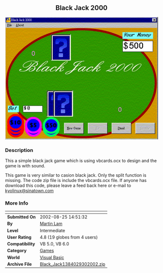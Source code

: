 ﻿<div align="center">

## Black Jack 2000

<img src="PIC2000426125872363.gif">
</div>

### Description

This a simple black jack game which is using vbcards.ocx to design and the game is with sound.

This game is very similar to casion black jack. Only the split function is missing. The code zip file is include the vbcards.ocx file. If anyone has download this code, please leave a feed back here or e-mail to kyolinux@sinatown.com
 
### More Info
 


<span>             |<span>
---                |---
**Submitted On**   |2002-08-25 14:51:32
**By**             |[Martin Lam](https://github.com/Planet-Source-Code/PSCIndex/blob/master/ByAuthor/martin-lam.md)
**Level**          |Intermediate
**User Rating**    |4.8 (19 globes from 4 users)
**Compatibility**  |VB 5\.0, VB 6\.0
**Category**       |[Games](https://github.com/Planet-Source-Code/PSCIndex/blob/master/ByCategory/games__1-38.md)
**World**          |[Visual Basic](https://github.com/Planet-Source-Code/PSCIndex/blob/master/ByWorld/visual-basic.md)
**Archive File**   |[Black\_Jack1384029302002\.zip](https://github.com/Planet-Source-Code/martin-lam-black-jack-2000__1-7601/archive/master.zip)








